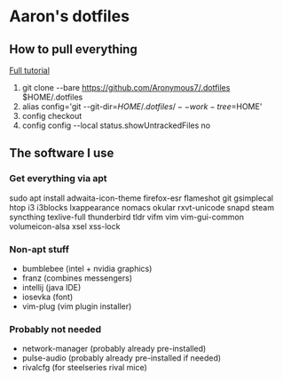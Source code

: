 # Aaron's dotfiles
## How to pull everything

[Full tutorial](https://www.atlassian.com/git/tutorials/dotfiles)

1. git clone --bare https://github.com/Aronymous7/.dotfiles $HOME/.dotfiles
2. alias config='git --git-dir=$HOME/.dotfiles/ --work-tree=$HOME'
3. config checkout
4. config config --local status.showUntrackedFiles no

## The software I use
### Get everything via apt

sudo apt install adwaita-icon-theme firefox-esr flameshot git gsimplecal htop i3 i3blocks lxappearance nomacs okular rxvt-unicode snapd steam syncthing texlive-full thunderbird tldr vifm vim vim-gui-common volumeicon-alsa xsel xss-lock

### Non-apt stuff

- bumblebee (intel + nvidia graphics)
- franz (combines messengers)
- intellij (java IDE)
- iosevka (font)
- vim-plug (vim plugin installer)

### Probably not needed

- network-manager (probably already pre-installed)
- pulse-audio (probably already pre-installed if needed)
- rivalcfg (for steelseries rival mice)
